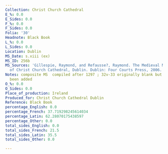 ```yaml
---
Collection: Christ Church Cathedral
E_%: 0.0
E_Sides: 0.0
F_%: 0.0
F_Sides: 0.0
Folia: '30'
Headnote: Black Book
L_%: 0.0
L_Sides: 0.0
Location: Dublin
MS_Date: s.xiii (ex)
MS_ID: 256b
MS_Sources: 'Gillespie, Raymond, and Refausse?, Raymond. The Medieval Manuscripts
  of Christ Church Cathedral, Dublin. Dublin: Four Courts Press, 2006.'
Notes: composite MS  compiled after 1297 ; 32v-33 originally blank but charters have
  been added
O_%: 0.0
O_Sides: 0.0
Place_of_production: Ireland
Produced_for: Christ Church Cathedral Dublin
Reference: Black Book
percentage_English: 0.0
percentage_French: 37.719298245614034
percentage_Latin: 62.28070175438597
percentage_Other: 0.0
total_sides_English: 0.0
total_sides_French: 21.5
total_sides_Latin: 35.5
total_sides_Other: 0.0

---
```


